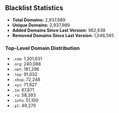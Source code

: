 ## Blacklist Statistics

- **Total Domains:** 2,937,989
- **Unique Domains:** 2,937,989
- **Added Domains Since Last Version:** 962,638
- **Removed Domains Since Last Version:** 1,046,565

### Top-Level Domain Distribution

-  `.com`: 1,301,631
-  `.org`: 240,088
-  `.net`: 181,296
-  `.top`: 91,032
-  `.shop`: 72,248
-  `.xyz`: 71,927
-  `.io`: 67,871
-  `.ru`: 58,393
-  `.info`: 51,100
-  `.pl`: 49,270
